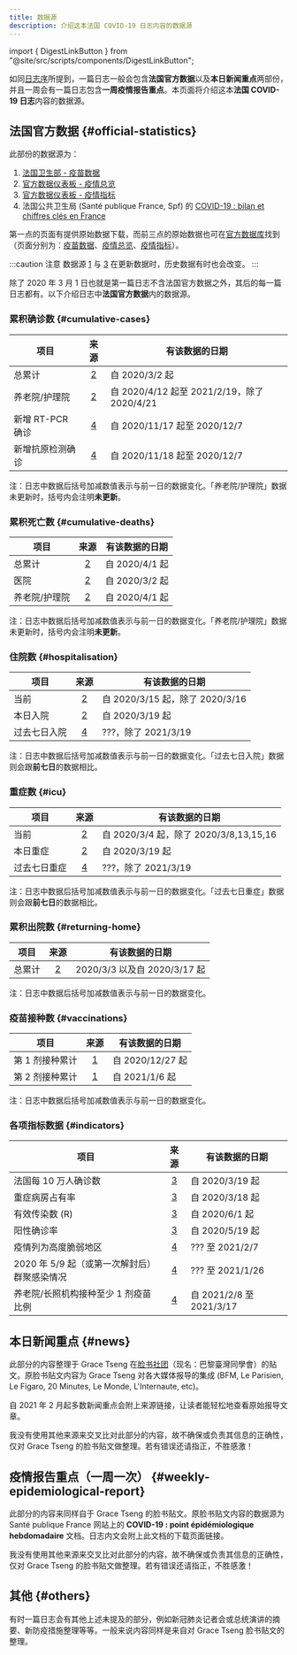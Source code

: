 ```yaml
---
title: 数据源
description: 介绍这本法国 COVID-19 日志内容的数据源
---
```


import { DigestLinkButton } from "@site/src/scripts/components/DigestLinkButton";

如同[日志序](/digest)所提到，一篇日志一般会包含**法国官方数据**以及**本日新闻重点**两部份，并且一周会有一篇日志包含**一周疫情报告重点**。本页面将介绍这本**法国 COVID-19 日志**内容的数据源。

## 法国官方数据 {#official-statistics}

此部份的数据源为：

1. [法国卫生部 - 疫苗数据][vac]
2. [官方数据仪表板 - 疫情总览][vue]
3. [官方数据仪表板 - 疫情指标][indic]
4. 法国公共卫生局 (Santé publique France, Spf) 的 [COVID-19 : bilan et chiffres clés en France][spf]

第一点的页面有提供原始数据下载，而前三点的原始数据也可在[官方数据库][ofcl]找到（页面分别为：[疫苗数据][ofcl_vac]、[疫情总览][ofcl_vue]、[疫情指标][ofcl_indic]）。

[vac]: https://solidarites-sante.gouv.fr/grands-dossiers/vaccin-covid-19/article/le-tableau-de-bord-de-la-vaccination "法国卫生部 - 疫苗数据"
[vue]: https://dashboard.covid19.data.gouv.fr/vue-d-ensemble "官方数据仪表板 - 疫情总览"
[indic]: https://dashboard.covid19.data.gouv.fr/suivi-indicateurs "官方数据仪表板 - 疫情指标"
[spf]: https://www.santepubliquefrance.fr/dossiers/coronavirus-covid-19/coronavirus-chiffres-cles-et-evolution-de-la-covid-19-en-france-et-dans-le-monde "法国公共卫生局 (Santé publique France, Spf)"
[ofcl]: https://www.data.gouv.fr/fr/pages/donnees-coronavirus "官方数据库"
[ofcl_vac]: https://www.data.gouv.fr/fr/datasets/donnees-relatives-aux-personnes-vaccinees-contre-la-covid-19-1/ "官方数据库 - 疫苗数据"
[ofcl_vue]: https://www.data.gouv.fr/en/datasets/donnees-relatives-a-lepidemie-de-covid-19-en-france-vue-densemble/ "官方数据库 - 疫情总览"
[ofcl_indic]: https://www.data.gouv.fr/fr/datasets/indicateurs-de-suivi-de-lepidemie-de-covid-19/ "官方数据库 - 疫情指标"

:::caution 注意
数据源 [1][vac] 与 [3][indic] 在更新数据时，历史数据有时也会改变。
:::

除了 2020 年 3 月 1 日也就是第一篇日志不含法国官方数据之外，其后的每一篇日志都有。以下介绍日志中**法国官方数据**内的数据源。

### 累积确诊数 {#cumulative-cases}

| 项目             |   来源   | 有该数据的日期                              |
| ---------------- | :------: | ------------------------------------------- |
| 总累计           | [2][vue] | 自 2020/3/2 起                              |
| 养老院/护理院    | [2][vue] | 自 2020/4/12 起至 2021/2/19，除了 2020/4/21 |
| 新增 RT-PCR 确诊 | [4][spf] | 自 2020/11/17 起至 2020/12/7                |
| 新增抗原检测确诊 | [4][spf] | 自 2020/11/18 起至 2020/12/7                |

注：日志中数据后括号加减数值表示与前一日的数据变化。「养老院/护理院」数据未更新时，括号内会注明**未更新**。

### 累积死亡数 {#cumulative-deaths}

| 项目          |   来源   | 有该数据的日期 |
| ------------- | :------: | -------------- |
| 总累计        | [2][vue] | 自 2020/4/1 起 |
| 医院          | [2][vue] | 自 2020/3/2 起 |
| 养老院/护理院 | [2][vue] | 自 2020/4/1 起 |

注：日志中数据后括号加减数值表示与前一日的数据变化。「养老院/护理院」数据未更新时，括号内会注明**未更新**。

### 住院数 {#hospitalisation}

| 项目         |   来源   | 有该数据的日期                  |
| ------------ | :------: | ------------------------------- |
| 当前         | [2][vue] | 自 2020/3/15 起，除了 2020/3/16 |
| 本日入院     | [2][vue] | 自 2020/3/19 起                 |
| 过去七日入院 | [4][spf] | ???，除了 2021/3/19             |

注：日志中数据后括号加减数值表示与前一日的数据变化。「过去七日入院」数据则会跟**前七日**的数据相比。

### 重症数 {#icu}

| 项目         |   来源   | 有该数据的日期                         |
| ------------ | :------: | -------------------------------------- |
| 当前         | [2][vue] | 自 2020/3/4 起，除了 2020/3/8,13,15,16 |
| 本日重症     | [2][vue] | 自 2020/3/19 起                        |
| 过去七日重症 | [4][spf] | ???，除了 2021/3/19                    |

注：日志中数据后括号加减数值表示与前一日的数据变化。「过去七日重症」数据则会跟**前七日**的数据相比。

### 累积出院数 {#returning-home}

| 项目   |   来源   | 有该数据的日期               |
| ------ | :------: | ---------------------------- |
| 总累计 | [2][vue] | 2020/3/3 以及自 2020/3/17 起 |

注：日志中数据后括号加减数值表示与前一日的数据变化。

### 疫苗接种数 {#vaccinations}

| 项目            |   来源   | 有该数据的日期   |
| --------------- | :------: | ---------------- |
| 第 1 剂接种累计 | [1][vac] | 自 2020/12/27 起 |
| 第 2 剂接种累计 | [1][vac] | 自 2021/1/6 起   |

注：日志中数据后括号加减数值表示与前一日的数据变化。

### 各项指标数据 {#indicators}

| 项目                                         |    来源    | 有该数据的日期           |
| -------------------------------------------- | :--------: | ------------------------ |
| 法国每 10 万人确诊数                         | [3][indic] | 自 2020/3/19 起          |
| 重症病房占有率                               | [3][indic] | 自 2020/3/18 起          |
| 有效传染数 (R)                               | [3][indic] | 自 2020/6/1 起           |
| 阳性确诊率                                   | [3][indic] | 自 2020/5/19 起          |
| 疫情列为高度脆弱地区                         |  [4][spf]  | ??? 至 2021/2/7          |
| 2020 年 5/9 起（或第一次解封后）群聚感染情况 |  [4][spf]  | ??? 至 2021/1/26         |
| 养老院/长照机构接种至少 1 剂疫苗比例         |  [4][spf]  | 自 2021/2/8 至 2021/3/17 |

## 本日新闻重点 {#news}

此部分的内容整理于 Grace Tseng 在[脸书社团](https://www.facebook.com/groups/279746385504501)（现名：巴黎臺灣同學會）的贴文。原脸书贴文内容为 Grace Tseng 对各大媒体报导的集成 (BFM, Le Parisien, Le Figaro, 20 Minutes, Le Monde, L'Internaute, etc)。

自 2021 年 2 月起多数新闻重点会附上来源链接，让读者能轻松地查看原始报导文章。

<div className="comment_block">我没有使用其他来源来交叉比对此部分的内容，故不确保或负责其信息的正确性，仅对 Grace Tseng 的脸书贴文做整理。若有错误还请指正，不胜感激！</div>

## 疫情报告重点（一周一次） {#weekly-epidemiological-report}

此部分的内容来同样自于 Grace Tseng 的脸书贴文。原脸书贴文内容的数据源为 Santé publique France 网站上的 **COVID-19 : point épidémiologique hebdomadaire** 文档。日志内文会附上此文档的下载页面链接。

<div className="comment_block">我没有使用其他来源来交叉比对此部分的内容，故不确保或负责其信息的正确性，仅对 Grace Tseng 的脸书贴文做整理。若有错误还请指正，不胜感激！</div>

## 其他 {#others}

有时一篇日志会有其他上述未提及的部分，例如新冠肺炎记者会或总统演讲的摘要、新防疫措施整理等等。一般来说内容同样是来自对 Grace Tseng 脸书贴文的整理。

<br />
<div className="flex-center--wrap">
  <DigestLinkButton linkType="latest" isButtonOutline={true} buttonText="返回最新一篇日志" />
  <DigestLinkButton linkType="random" isButtonOutline={false} buttonText="阅读随机一篇日志" />
</div>
